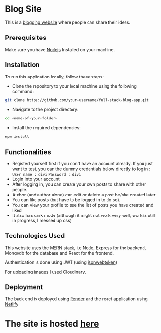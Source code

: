# Blog Site
This is a [blogging website](https://cheap-blog-site.netlify.app/) where people can share their ideas.

## Prerequisites
Make sure you have [Nodejs](https://nodejs.org/en) Installed on your machine.

## Installation
To run this application locally, follow these steps:

* Clone the repository to your local machine using the following command:
 ```bash
git clone https://github.com/your-username/full-stack-blog-app.git
 ```
* Navigate to the project directory:
```bash
cd <name-of-your-folder>
```
* Install the required dependencies:
```bash
npm install
```

## Functionalities
* Registed yourself first if you don't have an account already. If you just want to test, you can the dummy credentials below directly to log in : 
   ```User name : divi```
   ```Password : divi```
* Login into your account
* After logging in, you can create your own posts to share with other people.
* Author (and author alone) can edit or delete a post he/she created later.
* You can like posts (but have to be logged in to do so).
* You can view your profile to see the list of posts you have created and liked
* It also has dark mode (although it might not work very well, work is still in progress, I messed up css).

## Technologies Used
This website uses the MERN stack, i.e Node, Express for the backend, [Mongodb](https://www.mongodb.com/) for the database and [React](https://react.dev/) for the frontend.

Authentication is done using JWT (using [jsonwebtoken](https://www.npmjs.com/package/jsonwebtoken))

For uploading images I used [Cloudinary](https://cloudinary.com/).

## Deployment

The back end is deployed using [Render](https://render.com/) and the react application using [Netlify](https://www.netlify.com/)

# The site is hosted [here](https://cheap-blog-site.netlify.app/)
